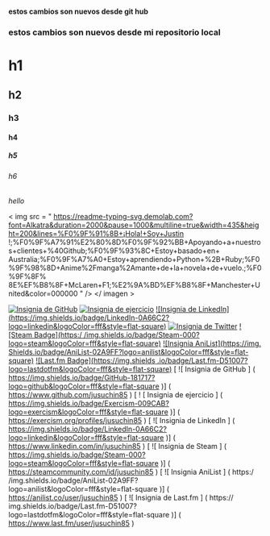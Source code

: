 #### estos cambios son nuevos desde git hub
### estos cambios son nuevos desde mi repositorio local
# h1
## h2
### h3 
#### h4 
##### h5
###### h6
_hello_

  < img  src = " https://readme-typing-svg.demolab.com?font=Alkatra&duration=2000&pause=1000&multiline=true&width=435&height=200&lines=%F0%9F%91%8B+¡Hola!+Soy+Justin !;%F0%9F%A7%91%E2%80%8D%F0%9F%92%BB+Apoyando+a+nuestros+clientes+%40Github;%F0%9F%93%8C+Estoy+basado+en+ Australia;%F0%9F%A7%A0+Estoy+aprendiendo+Python+%2B+Ruby;%F0%9F%98%8D+Anime%2Fmanga%2Amante+de+la+novela+de+vuelo.;%F0%9F%8F% 8E%EF%B8%8F+McLaren+F1;%E2%9A%BD%EF%B8%8F+Manchester+United&color=000000 " />
</ imagen >

[![Insignia de GitHub](https://img.shields.io/badge/GitHub-181717?logo=github&logoColor=fff&style=flat-square)](https://www.github.com/jusuchin85) [![ Insignia de ejercicio](https://img.shields.io/badge/Exercism-009CAB?logo=exercism&logoColor=fff&style=flat-square)](https://exercism.org/profiles/jusuchin85) [![Insignia de LinkedIn] (https://img.shields.io/badge/LinkedIn-0A66C2?logo=linkedin&logoColor=fff&style=flat-square)](https://www.linkedin.com/in/jusuchin85) [![Insignia de Twitter]( https://img.shields.io/badge/Twitter-1DA1F2?logo=twitter&logoColor=fff&style=flat-square)](https://www.twitter.com/jusuchin85) [![Steam Badge](https:/ /img.shields.io/badge/Steam-000?logo=steam&logoColor=fff&style=flat-square)](https://steamcommunity.com/id/jusuchin85) [![Insignia AniList](https://img. Shields.io/badge/AniList-02A9FF?logo=anilist&logoColor=fff&style=flat-square)](https://anilist.co/user/jusuchin85) [![Last.fm Badge](https://img.shields .io/badge/Last.fm-D51007?logo=lastdotfm&logoColor=fff&style=flat-square)](https://www.last.fm/user/jusuchin85)
[ ![ Insignia de GitHub ] ( https://img.shields.io/badge/GitHub-181717?logo=github&logoColor=fff&style=flat-square )] ( https://www.github.com/jusuchin85 )  [ ! [ Insignia de ejercicio ] ( https://img.shields.io/badge/Exercism-009CAB?logo=exercism&logoColor=fff&style=flat-square )] ( https://exercism.org/profiles/jusuchin85 )  [ ![ Insignia de LinkedIn ] ( https://img.shields.io/badge/LinkedIn-0A66C2?logo=linkedin&logoColor=fff&style=flat-square )] ( https://www.linkedin.com/in/jusuchin85 )  [ ![ Insignia de Steam ] ( https://img.shields.io/badge/Steam-000?logo=steam&logoColor=fff&style=flat-square )] ( https://steamcommunity.com/id/jusuchin85 )  [ ![ Insignia AniList ] ( https:/ /img.shields.io/badge/AniList-02A9FF?logo=anilist&logoColor=fff&style=flat-square )] ( https://anilist.co/user/jusuchin85 )  [ ![ Insignia de Last.fm ] ( https:// img.shields.io/badge/Last.fm-D51007?logo=lastdotfm&logoColor=fff&style=flat-square )] ( https://www.last.fm/user/jusuchin85 )
